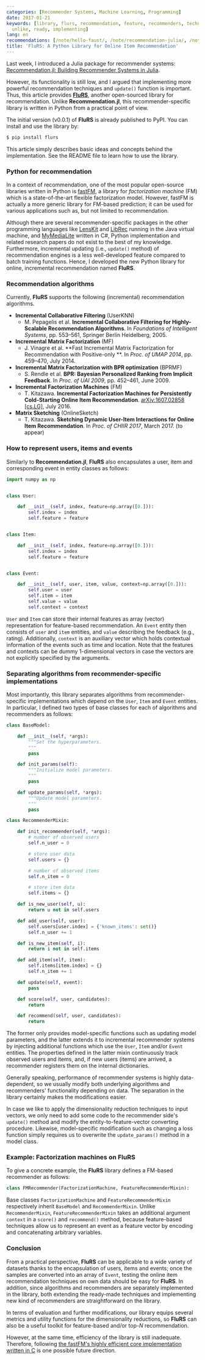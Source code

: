 ```yaml
---
categories: [Recommender Systems, Machine Learning, Programming]
date: 2017-01-21
keywords: [library, flurs, recommendation, feature, recommenders, techniques, julia,
  unlike, ready, implementing]
lang: en
recommendations: [/note/hello-faust/, /note/recommendation-julia/, /note/recommendation-julia-documenter/]
title: 'FluRS: A Python Library for Online Item Recommendation'
---
```


Last week, I introduced a Julia package for recommender systems: [Recommendation.jl: Building Recommender Systems in Julia](http://takuti.me/note/recommendation-julia/).

However, its functionality is still low, and I argued that implementing more powerful recommendation techniques and `update()` function is important. Thus, this article provides **[FluRS](https://github.com/takuti/flurs/)**, another open-sourced library for recommendation. Unlike **Recommendation.jl**, this recommender-specific library is written in Python from a practical point of view.

The initial version (v0.0.1) of **FluRS** is already published to PyPI. You can install and use the library by:

```sh
$ pip install flurs
```

This article simply describes basic ideas and concepts behind the implementation. See the README file to learn how to use the library.

### Python for recommendation

In a context of recommendation, one of the most popular open-source libraries written in Python is [fastFM](https://github.com/ibayer/fastFM), a library for *factorization machine* (FM) which is a state-of-the-art flexible factorization model. However, fastFM is actually a more generic library for FM-based prediction; it can be used for various applications such as, but not limited to recommendation.

Although there are several recommender-specific packages in the other programming languages like [LensKit](https://github.com/lenskit/lenskit) and [LibRec](https://github.com/guoguibing/librec) running in the Java virtual machine, and [MyMediaLite](https://github.com/zenogantner/MyMediaLite) written in C\#, Python implementation and related research papers do not exist to the best of my knowledge. Furthermore, incremental updating (i.e., `update()` method) of recommendation engines is a less well-developed feature compared to batch training functions. Hence, I developed the new Python library for online, incremental recommendation named **FluRS**.

### Recommendation algorithms

Currently, **FluRS** supports the following (incremental) recommendation algorithms.

- **Incremental Collaborative Filtering** (UserKNN)
  - M. Pepagelis et al. **Incremental Collaborative Filtering for Highly-Scalable Recommendation Algorithms**. In *Foundations of Intelligent Systems*, pp. 553–561, Springer Berlin Heidelberg, 2005.
- **Incremental Matrix Factorization** (MF)
  - J. Vinagre et al. **Fast Incremental Matrix Factorization for Recommendation with Positive-only **. In *Proc. of UMAP 2014*, pp. 459–470, July 2014.
- **Incremental Matrix Factorization with BPR optimization** (BPRMF)
  - S. Rendle et al. **BPR: Bayesian Personalized Ranking from Implicit Feedback**. In *Proc. of UAI 2009*, pp. 452–461, June 2009.
- **Incremental Factorization Machines** (FM)
  - T. Kitazawa. **Incremental Factorization Machines for Persistently Cold-Starting Online Item Recommendation**. [arXiv:1607.02858 [cs.LG]](https://arxiv.org/abs/1607.02858), July 2016.
- **Matrix Sketching** (OnlineSketch)
  - T. Kitazawa. **Sketching Dynamic User-Item Interactions for Online Item Recommendation**. In *Proc. of CHIIR 2017*, March 2017. (to appear)

### How to represent users, items and events

Similarly to **Recommendation.jl**, **FluRS** also encapsulates a user, item and corresponding event in entity classes as follows:

```py
import numpy as np


class User:

    def __init__(self, index, feature=np.array([0.])):
        self.index = index
        self.feature = feature


class Item:

    def __init__(self, index, feature=np.array([0.])):
        self.index = index
        self.feature = feature


class Event:

    def __init__(self, user, item, value, context=np.array([0.])):
        self.user = user
        self.item = item
        self.value = value
        self.context = context
```

`User` and `Item` can store their internal features as array (vector) representation for feature-based recommendation. An `Event` entity then consists of `user` and `item` entities, and `value` describing the feedback (e.g., rating). Additionally, `context` is an auxiliary vector which holds contextual information of the events such as time and location. Note that the features and contexts can be dummy 1-dimensional vectors in case the vectors are not explicitly specified by the arguments.

### Separating algorithms from recommender-specific implementations

Most importantly, this library separates algorithms from recommender-specific implementations which depend on the `User`, `Item` and `Event` entities. In particular, I defined two types of base classes for each of algorithms and recommenders as follows:

```py
class BaseModel:

    def __init__(self, *args):
        """Set the hyperparameters.
        """
        pass

    def init_params(self):
        """Initialize model parameters.
        """
        pass

    def update_params(self, *args):
        """Update model parameters.
        """
        pass
```

```py
class RecommenderMixin:

    def init_recommender(self, *args):
        # number of observed users
        self.n_user = 0

        # store user data
        self.users = {}

        # number of observed items
        self.n_item = 0

        # store item data
        self.items = {}

    def is_new_user(self, u):
        return u not in self.users

    def add_user(self, user):
        self.users[user.index] = {'known_items': set()}
        self.n_user += 1

    def is_new_item(self, i):
        return i not in self.items

    def add_item(self, item):
        self.items[item.index] = {}
        self.n_item += 1

    def update(self, event):
        pass

    def score(self, user, candidates):
        return

    def recommend(self, user, candidates):
        return
```

The former only provides model-specific functions such as updating model parameters, and the latter extends it to incremental recommender systems by injecting additional functions which use the `User`, `Item` and/or `Event` entities. The properties defined in the latter mixin continuously track observed users and items, and, if new users (items) are arrived, a recommender registers them on the internal dictionaries.

Generally speaking, performance of recommender systems is highly data-dependent, so we usually modify both underlying algorithms and recommenders' functionality depending on data. The separation in the library certainly makes the modifications easier.

In case we like to apply the dimensionality reduction techniques to input vectors, we only need to add some code to the recommender side's `update()` method and modify the entity-to-feature-vector converting procedure. Likewise, model-specific modification such as changing a loss function simply requires us to overwrite the `update_params()` method in a model class.

### Example: Factorization machines on FluRS

To give a concrete example, the **FluRS** library defines a FM-based recommender as follows:

```py
class FMRecommender(FactorizationMachine, FeatureRecommenderMixin):
```

Base classes `FactorizationMachine` and `FeatureRecommenderMixin` respectively inherit `BaseModel` and `RecommenderMixin`. Unlike `RecommenderMixin`, `FeatureRecommenderMixin` takes an additional argument `context` in a `score()` and `recommend()` method, because feature-based techniques allow us to represent an event as a feature vector by encoding and concatenating arbitrary variables.

### Conclusion

From a practical perspective, **FluRS** can be applicable to a wide variety of datasets thanks to the encapsulation of users, items and events; once the samples are converted into an array of `Event`, testing the online item recommendation techniques on own data should be easy for **FluRS**. In addition, since algorithms and recommenders are separately implemented in the library, both extending the ready-made techniques and implementing new kind of recommenders are straightforward on the library.

In terms of evaluation and further modifications, our library equips several metrics and utility functions for the dimensionality reductions, so **FluRS** can also be a useful toolkit for feature-based and/or top-$N$ recommendation.

However, at the same time, efficiency of the library is still inadequate. Therefore, following [the fastFM's highly efficient core implementation written in C](https://github.com/ibayer/fastFM-core) is one possible future direction.